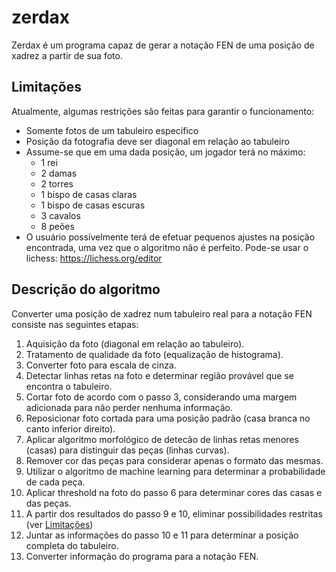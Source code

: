 # zerdax

Zerdax é um programa capaz de gerar a notação FEN de uma posição
de xadrez a partir de sua foto.

## Limitações
Atualmente, algumas restrições são feitas para garantir o funcionamento:
- Somente fotos de um tabuleiro específico
- Posição da fotografia deve ser diagonal em relação ao tabuleiro
- Assume-se que em uma dada posição, um jogador terá no máximo:
    * 1 rei
    * 2 damas
    * 2 torres
    * 1 bispo de casas claras
    * 1 bispo de casas escuras
    * 3 cavalos
    * 8 peões
- O usuário possívelmente terá de efetuar pequenos ajustes na posição
encontrada, uma vez que o algoritmo não é perfeito. 
Pode-se usar o lichess: https://lichess.org/editor

## Descrição do algoritmo
Converter uma posição de xadrez num tabuleiro real para a notação FEN consiste nas seguintes etapas:

1. Aquisição da foto (diagonal em relação ao tabuleiro).
2. Tratamento de qualidade da foto (equalização de histograma).
3. Converter foto para escala de cinza.
4. Detectar linhas retas na foto e determinar região provável que se encontra o tabuleiro.
5. Cortar foto de acordo com o passo 3, considerando uma margem adicionada para não perder nenhuma informação.
6. Reposicionar foto cortada para uma posição padrão (casa branca no canto inferior direito).
7. Aplicar algoritmo morfológico de detecão de linhas retas menores (casas) para distinguir das peças (linhas curvas).
8. Remover cor das peças para considerar apenas o formato das mesmas.
9. Utilizar o algoritmo de machine learning para determinar a probabilidade de cada peça.
10. Aplicar threshold na foto do passo 6 para determinar cores das casas e das peças.
11. A partir dos resultados do passo 9 e 10, eliminar possibilidades restritas (ver [Limitações](##Limitações))
12. Juntar as informações do passo 10 e 11 para determinar a posição completa do tabuleiro.
13. Converter informação do programa para a notação FEN.
